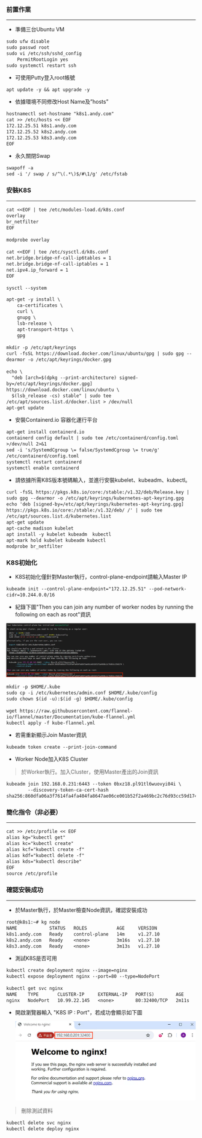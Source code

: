 ### 前置作業
---
* 準備三台Ubuntu VM
```
sudo ufw disable
sudo passwd root
sudo vi /etc/ssh/sshd_config
    PermitRootLogin yes
sudo systemctl restart ssh
```
* 可使用Putty登入root帳號
```
apt update -y && apt upgrade -y
```
* 依據環境不同修改Host Name及”hosts”
```
hostnamectl set-hostname "k8s1.andy.com"
cat >> /etc/hosts << EOF
172.12.25.51 k8s1.andy.com
172.12.25.52 k8s2.andy.com
172.12.25.53 k8s3.andy.com
EOF
```
* 永久關閉Swap
```
swapoff -a
sed -i '/ swap / s/^\(.*\)$/#\1/g' /etc/fstab
```

### 安裝K8S
---
```
cat <<EOF | tee /etc/modules-load.d/k8s.conf
overlay
br_netfilter
EOF

modprobe overlay

cat <<EOF | tee /etc/sysctl.d/k8s.conf
net.bridge.bridge-nf-call-ip6tables = 1
net.bridge.bridge-nf-call-iptables = 1
net.ipv4.ip_forward = 1
EOF

sysctl --system
```
```
apt-get -y install \
    ca-certificates \
    curl \
    gnupg \
    lsb-release \
    apt-transport-https \
    gpg

mkdir -p /etc/apt/keyrings
curl -fsSL https://download.docker.com/linux/ubuntu/gpg | sudo gpg --dearmor -o /etc/apt/keyrings/docker.gpg

echo \
  "deb [arch=$(dpkg --print-architecture) signed-by=/etc/apt/keyrings/docker.gpg] https://download.docker.com/linux/ubuntu \
  $(lsb_release -cs) stable" | sudo tee /etc/apt/sources.list.d/docker.list > /dev/null  
apt-get update
```

* 安裝Containerd.io 容器化運行平台
```
apt-get install containerd.io  
containerd config default | sudo tee /etc/containerd/config.toml >/dev/null 2>&1
sed -i 's/SystemdCgroup \= false/SystemdCgroup \= true/g' /etc/containerd/config.toml
systemctl restart containerd
systemctl enable containerd
```

* 請依據所需K8S版本號碼輸入，並進行安裝kubelet、kubeadm、kubectl。
```
curl -fsSL https://pkgs.k8s.io/core:/stable:/v1.32/deb/Release.key | sudo gpg --dearmor -o /etc/apt/keyrings/kubernetes-apt-keyring.gpg
echo 'deb [signed-by=/etc/apt/keyrings/kubernetes-apt-keyring.gpg] https://pkgs.k8s.io/core:/stable:/v1.32/deb/ /' | sudo tee /etc/apt/sources.list.d/kubernetes.list
apt-get update
apt-cache madison kubelet
apt install -y kubelet kubeadm  kubectl
apt-mark hold kubelet kubeadm kubectl
modprobe br_netfilter
```

### K8S初始化
* K8S初始化僅針對Master執行，control-plane-endpoint請輸入Master IP
```
kubeadm init --control-plane-endpoint="172.12.25.51" --pod-network-cidr=10.244.0.0/16
```
* 紀錄下圖"Then you can join any number of worker nodes by running the following on each as root"資訊
  
![](https://github.com/Andy0583/OCP/blob/main/Image/k8s/k8s-1.png?raw=true)

```
mkdir -p $HOME/.kube
sudo cp -i /etc/kubernetes/admin.conf $HOME/.kube/config
sudo chown $(id -u):$(id -g) $HOME/.kube/config

wget https://raw.githubusercontent.com/flannel-io/flannel/master/Documentation/kube-flannel.yml
kubectl apply -f kube-flannel.yml
```

* 若需重新顯示Join Master資訊
```
kubeadm token create --print-join-command
```

*  Worker Node加入K8S Cluster
> 於Worker執行。加入Cluster，使用Master產出的Join資訊
```
kubeadm join 192.168.0.231:6443 --token 0bxz18.pl91tl6wuovyi04i \
        --discovery-token-ca-cert-hash sha256:860dfa06a3f7614fa4fa404fa8647ae06ce001b52f2a469bc2c76d93cc59d174
```

### 簡化指令（非必要）
---
```
cat >> /etc/profile << EOF
alias kg="kubectl get"
alias kc="kubectl create"
alias kcf="kubectl create -f"
alias kdf="kubectl delete -f"
alias kds="kubectl describe"
EOF
source /etc/profile
```

### 確認安裝成功
---
* 於Master執行，於Master檢查Node資訊，確認安裝成功
```
root@k8s1:~# kg node
NAME            STATUS   ROLES           AGE     VERSION
k8s1.andy.com   Ready    control-plane   14m     v1.27.10
k8s2.andy.com   Ready    <none>          3m16s   v1.27.10
k8s3.andy.com   Ready    <none>          3m13s   v1.27.10
```

* 測試K8S是否可用
```
kubectl create deployment nginx --image=nginx
kubectl expose deployment nginx --port=80 --type=NodePort

kubectl get svc nginx
NAME    TYPE       CLUSTER-IP     EXTERNAL-IP   PORT(S)        AGE
nginx   NodePort   10.99.22.145   <none>        80:32400/TCP   2m11s
```

* 開啟瀏覽器輸入 "K8S IP : Port"，若成功會顯示如下圖 </p>
![](https://github.com/Andy0583/OCP/blob/main/Image/k8s/k8s-2.png?raw=true)

> 刪除測試資料
```
kubectl delete svc nginx
kubectl delete deploy nginx
```
